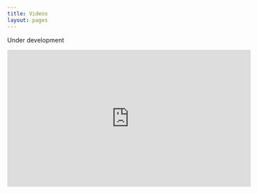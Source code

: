 ```yaml
---
title: Videos
layout: pages
---
```


Under development

<p align="center">
  <iframe width="560" height="315" src="https://www.youtube.com/embed/tQ92CLS6L84" title="YouTube video player" frameborder="0" allow="accelerometer; autoplay; clipboard-write; encrypted-media; gyroscope; picture-in-picture" allowfullscreen></iframe>
</p>
